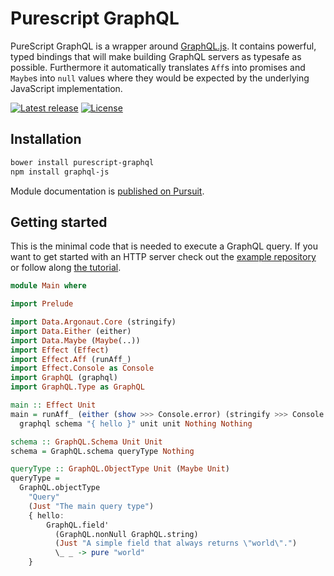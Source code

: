 # Purescript GraphQL

PureScript GraphQL is a wrapper around [GraphQL.js](https://github.com/graphql/graphql-js). It contains powerful, typed bindings that will make building GraphQL servers as typesafe as possible. Furthermore it automatically translates `Aff`s into promises and `Maybe`s into `null` values where they would be expected by the underlying JavaScript implementation.

[![Latest release](http://img.shields.io/github/release/hendrikniemann/purescript-graphql.svg)](https://github.com/hendrikniemann/purescript-graphql/releases)
[![License](https://img.shields.io/github/license/hendrikniemann/purescript-graphql.svg)](https://github.com/hendrikniemann/purescript-graphql/blob/master/LICENSE)

## Installation

```bash
bower install purescript-graphql
npm install graphql-js
```

Module documentation is [published on Pursuit](http://pursuit.purescript.org/packages/purescript-graphql).

## Getting started

This is the minimal code that is needed to execute a GraphQL query. If you want to get started with an HTTP server check out the [example repository](https://github.com/hendrikniemann/purescript-graphql-example) or follow along [the tutorial](https://hendrikniemann.github.io/purescript-graphql/#/).

```purescript
module Main where

import Prelude

import Data.Argonaut.Core (stringify)
import Data.Either (either)
import Data.Maybe (Maybe(..))
import Effect (Effect)
import Effect.Aff (runAff_)
import Effect.Console as Console
import GraphQL (graphql)
import GraphQL.Type as GraphQL

main :: Effect Unit
main = runAff_ (either (show >>> Console.error) (stringify >>> Console.log)) $
  graphql schema "{ hello }" unit unit Nothing Nothing

schema :: GraphQL.Schema Unit Unit
schema = GraphQL.schema queryType Nothing

queryType :: GraphQL.ObjectType Unit (Maybe Unit)
queryType =
  GraphQL.objectType
    "Query"
    (Just "The main query type")
    { hello:
        GraphQL.field'
          (GraphQL.nonNull GraphQL.string)
          (Just "A simple field that always returns \"world\".")
          \_ _ -> pure "world"
    }
```
